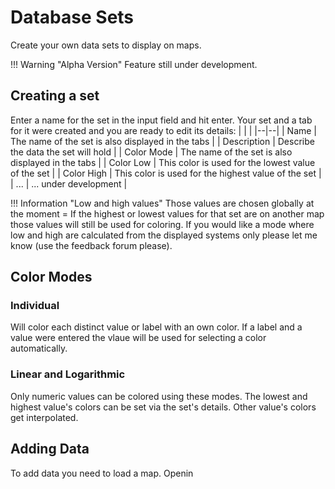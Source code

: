 # Database Sets
Create your own data sets to display on maps.

!!! Warning "Alpha Version"
    Feature still under development.
    
## Creating a set
Enter a name for the set in the input field and hit enter. 
Your set and a tab for it were created and you are ready to edit its details:
|  |  |
|--|--|
| Name | The name of the set is also displayed in the tabs |
| Description | Describe the data the set will hold |
| Color Mode | The name of the set is also displayed in the tabs |
| Color Low | This color is used for the lowest value of the set |
| Color High | This color is used for the highest value of the set |
| ... | ... under development |

!!! Information "Low and high values"
    Those values are chosen globally at the moment = If the highest or lowest values for that set are on another map those values will still be used for coloring. If you would like a mode where low and high are calculated from the displayed systems only please let me know (use the feedback forum please). 

## Color Modes
### Individual
Will color each distinct value or label with an own color. If a label and a value were entered the vlaue will be used for selecting a color automatically.

### Linear and Logarithmic
Only numeric values can be colored using these modes. The lowest and highest value's colors can be set via the set's details. Other value's colors get interpolated.

## Adding Data
To add data you need to load a map. Openin




<!--stackedit_data:
eyJoaXN0b3J5IjpbLTE5NDM1MDE4OTksNzMwNzI5NTIyLDQwOT
c1MDAsLTIyNTIwNTE1MSwyMDI0NDkxNTU0XX0=
-->